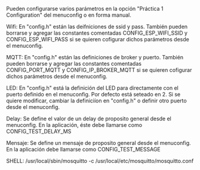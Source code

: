 Pueden configurarse varios parámetros en la opción "Práctica 1 Configuration" del menuconfig o en forma manual.

Wifi:     En "config.h" están las deifniciones de ssid y pass. También pueden borrarse
          y agregar las constantes comentadas CONFIG_ESP_WIFI_SSID y CONFIG_ESP_WIFI_PASS
          si se quieren cofigurar dichos parámetros desde el menuconfig.

MQTT:     En "config.h" están las definiciones de broker y puerto. También pueden borrarse
          y agregar las constantes comentadas CONFIG_PORT_MQTT y CONFIG_IP_BROKER_MQTT
          si se quieren cofigurar dichos parámetros desde el menuconfig.

LED:      En "config.h" está la definición del LED para directamente con el puerto definido
          en el menuconfig. Por defecto está seteado en 2. Si se quiere modificar, cambiar
          la definiciíon en "config.h" o definir otro puerto desde el menuconfig.

Delay:    Se define el valor de un delay de proposito general desde el menuconfig.
          En la aplicación, éste debe llamarse como CONFIG_TEST_DELAY_MS

Mensaje:  Se define un mensaje de proposito general desde el menuconfig. En la aplicación
          debe llamarse como CONFIG_TEST_MESSAGE


SHELL:
/usr/local/sbin/mosquitto -c /usr/local/etc/mosquitto/mosquitto.conf